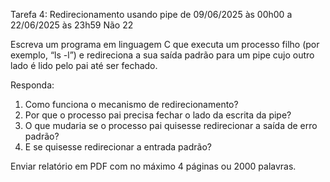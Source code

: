 Tarefa 4: Redirecionamento usando pipe 	de 09/06/2025 às 00h00 a 22/06/2025 às 23h59 	Não 	22

Escreva um programa em linguagem C que executa um processo filho (por exemplo, “ls -l”) e redireciona a sua saída padrão para um pipe cujo outro lado é lido pelo pai até ser fechado.

Responda:

1. Como funciona o mecanismo de redirecionamento?
2. Por que o processo pai precisa fechar o lado da escrita da pipe?
3. O que mudaria se o processo pai quisesse redirecionar a saída de erro padrão?
4. E se quisesse redirecionar a entrada padrão?

Enviar relatório em PDF com no máximo 4 páginas ou 2000 palavras.
